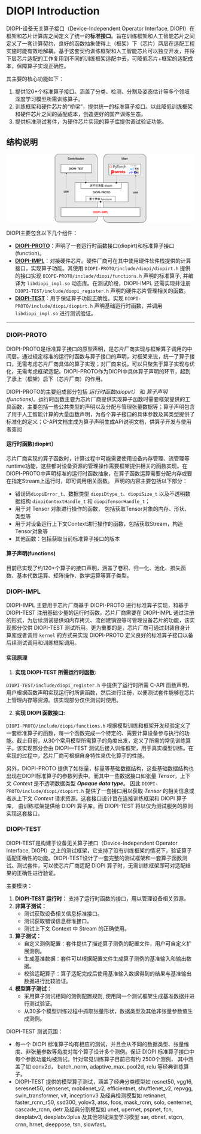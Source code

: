# DIOPI Introduction

DIOPI-设备无关算子接口（Device-Independent Operator Interface, DIOPI）在框架和芯片计算库之间定义了统一的**标准接口**。旨在训练框架和人工智能芯片之间定义了一套计算契约，良好的函数抽象使得上（框架）下（芯片）两层在适配工程实施时能有效地解耦。基于这套契约训练框架和人工智能芯片可以独立开发，并将下层芯片适配的工作复用到不同的训练框架适配中去，可降低芯片+框架的适配成本，保障算子实现正确性。

其主要的核心功能如下：
1. 提供120+个标准算子接口。涵盖了分类、检测、分割及姿态估计等多个领域深度学习模型所需训练算子。
2. 训练框架和硬件芯片的“桥梁”，提供统一的标准算子接口。以此降低训练框架和硬件芯片之间的适配成本，创造更好的国产训练生态。
3. 提供标准测试套件，为硬件芯片实现的算子库提供调试验证功能。


## 结构说明

![结构](../../_static/image/DIOPI_structure.png)


DIOPI主要包含以下几个组件：

- **[DIOPI-PROTO](https://github.com/DeepLink-org/DIOPI/tree/main/DIOPI-PROTO)**：声明了一套运行时函数接口(diopirt)和标准算子接口(function)。
- **[DIOPI-IMPL](https://github.com/DeepLink-org/DIOPI/tree/main/DIOPI-IMPL)**：对接硬件芯片。硬件厂商可在其中使用硬件软件栈提供的计算接口，实现算子功能。其使用 ```DIOPI-PROTO/include/diopi/diopirt.h``` 提供的接口实现 ```DIOPI-PROTO/include/diopi/functions.h``` 声明的标准算子, 并编译为 ```libdiopi_impl.so``` 动态库。在测试阶段，DIOPI-IMPL 还需实现并注册 ```DIOPI-TEST/include/diopi_register.h``` 声明的硬件芯片管理相关的函数。
- **[DIOPI-TEST](https://github.com/DeepLink-org/DIOPI/tree/main/DIOPI-TEST)**：用于保证算子功能正确性。实现 ```DIOPI-PROTO/include/diopi/diopirt.h``` 声明基础运行时函数，并调用 ```libdiopi_impl.so``` 进行测试验证。

----

### DIOPI-PROTO

DIOPI-PROTO是标准算子接口的原型声明，是芯片厂商实现与框架算子调用的中间层。通过规定标准的运行时函数与算子接口的声明，对框架来说，统一了算子接口，无需考虑芯片厂商具体的算子实现；对厂商来说，可以只聚焦于算子实现与优化，无需考虑框架适配。DIOPI-PROTO作为DIOPI中具体算子声明的环节，起到了承上（框架）启下（芯片厂商）的作用。

DIOPI-PROTO的主要组成部分包括 _运行时函数(diopirt）_ 和 _算子声明(functions)_。运行时函数主要为芯片厂商提供实现算子函数时需要框架提供的工具函数，主要包括一些公共类型的声明以及分配与管理张量数据等；算子声明包含了用于人工智能计算的大量函数声明，为各个算子接口的具体参数及其类型提供了标准化的定义；C-API文档生成为算子声明生成API说明文档，供算子开发与使用者查阅

#### 运行时函数(diopirt）
芯片厂商实现的算子函数时，计算过程中可能需要使用设备内存管理、流管理等runtime功能，这些都对设备资源的管理操作需要框架提供相关的函数实现。在DIOPI-PROTO中声明标准的运行时函数抽象，在算子函数运算需要分配内存或要在指定Stream上运行时，即可调用相关函数。
声明的内容主要包括以下部分：
-   错误码```diopiError_t```、数据类型 ```diopiDtype_t```、```diopiSize_t``` 以及不透明数据结构 ```diopiContextHandle_t``` 和 ```diopiTensorHandle_t```；
-   用于对 Tensor 对象进行操作的函数， 包括获取Tensor对象的内存、形状、类型等
-   用于对设备运行上下文Context进行操作的函数，包括获取Stream，构造Tensor对象等
-   其他函数：包括获取当前标准算子接口的版本

#### 算子声明(functions)
目前已实现了约120+个算子的接口声明，涵盖了卷积、归一化、池化、损失函数、基本代数运算、矩阵操作、数学运算等算子类型。


### DIOPI-IMPL

DIOPI-IMPL 主要用于芯片厂商基于 DIOPI-PROTO 进行标准算子实现，和基于 DIOPI-TEST 注册基础少量的运行时函数。芯片厂商需要在 DIOPI-IMPL 通过注册的形式，为后续测试提供如内存拷贝、流创建销毁等可管理设备芯片的功能，该实现部分仅供 DIOPI-TEST 测试所用。更为重要的是，芯片厂商可通过封装自身计算库或者调用 ```kernel``` 的方式来实现 DIOPI-PROTO 定义良好的标准算子接口以备后续测试调用和训练框架调用。

#### 实现原理

1. **实现 DIOPI-TEST 所需运行时函数:**

  ```DIOPI-TEST/include/diopi_register.h``` 中提供了运行时所需 C-API 函数声明，用户根据函数声明实现运行时所需函数，然后进行注册，以便测试套件能够在芯片上管理内存等资源。该实现部分仅供测试时使用。

2. **实现 DIOPI 函数接口:**

  ``DIOPI-PROTO/include/diopi/functions.h`` 根据模型训练和框架开发经验定义了一套标准算子的函数，每一个函数完成一个特定的、需要计算设备参与执行的功能。截止目前，从30个常用模型所需算子的角度出发，定义了所需的常见训练算子。该实现部分会由 DIOPI—TEST 测试后接入训练框架，用于真实模型训练。在实现的过程中，芯片厂商可根据自身特性来优化算子的性能。

  另外，DIOPI-PROTO 提供了如张量，标量等基础数据结构，这些基础数据结构也出现在DIOPI标准算子的参数列表中。而其中一些数据接口如张量 *Tensor*，上下文 *Context* 是不透明数据类型 ***Opaque data type***。 因此 ``DIOPI-PROTO/include/diopi/diopirt.h`` 提供了一套接口用以获取 *Tensor* 的相关信息或者从上下文 *Context* 请求资源。这套接口设计旨在连接训练框架和 DIOPI 算子库， 由训练框架提供给 DIOPI 算子库。而 DIOPI-TEST 将以仅为测试服务的原则实现这套接口。

### DIOPI-TEST

DIOPI-TEST是构建于设备无关算子接口（Device-Independent Operator Interface, DIOPI）之上的测试框架，它支持了没有训练框架的情况下，验证算子适配正确性的功能。DIOPI-TEST设计了一套完整的测试框架和一套算子函数测试。测试套件，可以使芯片厂商适配 DIOPI 算子时，无需训练框架即可对适配结果的正确性进行验证。

主要模块：
1. **DIOPI-TEST 运行时：** 支持了运行时函数的接口，用以管理设备相关资源。
2. **非算子测试：**
    * 测试获取设备相关信息标准接口。
    * 测试获取错误信息标准接口。
    * 测试上下文 Context 中 Stream 的正确使用。
3. **算子测试：**
    * 自定义测例配置：套件提供了描述算子测例的配置文件，用户可自定义扩展测例。
    * 生成基准数据：套件可以根据配置文件生成算子测例的基准输入和输出数据。
    * 校验适配算子：算子适配完成后使用基准输入数据得到的结果与基准输出数据进行比较验证。
4. **模型算子测试：**
    * 采用算子测试相同的测例配置规则, 使用同一个测试框架生成基准数据并进行测试验证。
    * 从30多个模型训练过程中抓取张量形状，数据类型及其他非张量参数值生成测例。


DIOPI-TEST 测试范围：
* 每一个 DIOPI 标准算子均有相应的测试，并且会从不同的数据类型、张量维度、非张量参数等角度对每个算子设计多个测例。保证 DIOPI 标准算子接口中每个参数功能均被测试。针对常见训练算子目前已有约 2500个测例， 其中涵盖了如 conv2d， batch_norm, adaptive_max_pool2d, relu 等经典训练算子。
* DIOPI-TEST 提供的模型算子测试，涵盖了经典分类模型如 resnet50, vgg16, seresnet50, densenet, mobilenet_v2, efficientnet, shufflenet_v2, repvgg, swin_transformer, vit, inceptionv3 及经典检测模型如 retinanet, faster_rcnn_r50, ssd300, yolov3, atss, fcos, mask_rcnn, solo, centernet, cascade_rcnn, detr 及经典分割模型如 unet, upernet, pspnet, fcn, deeplabv3, deeplabv3plus 及其他领域深度学习模型 sar, dbnet, stgcn, crnn, hrnet, deeppose, tsn, slowfast。





<!--
## Learn More

组件介绍
* [DIOPI-PROTO Readme](https://github.com/DeepLink-org/DIOPI/tree/main/DIOPI-PROTO#readme)
* [DIOPI-IMPL Readme](https://github.com/DeepLink-org/DIOPI/tree/main/DIOPI-IMPL#readme)
* [DIOPI-TEST Readme](https://github.com/DeepLink-org/DIOPI/tree/main/DIOPI-TEST#readme)
<!--* [DIPU-Adapter Readme](DIPU-Adapter.md)-->
<!--
其他文档
<!--* [API文档]{} -->
<!--* [常见问题](https://deeplink-org.github.io/OpenComputeLab.github.io/5%20FAQ.html)
* [Release Note](https://github.com/DeepLink-org/DIOPI/releases)
* [开发者指南](https://github.com/DeepLink-org/DIOPI/blob/main/Contributors.md)

-->